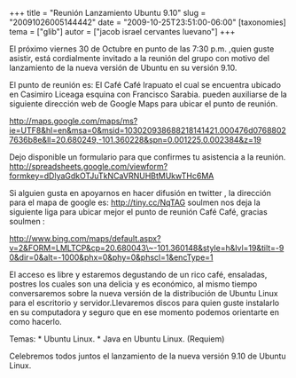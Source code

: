 +++
title = "Reunión Lanzamiento Ubuntu 9.10"
slug = "20091026005144442"
date = "2009-10-25T23:51:00-06:00"
[taxonomies]
tema = ["glib"]
autor = ["jacob israel cervantes luevano"]
+++

El próximo viernes 30 de Octubre en punto de las 7:30 p.m. ,quien guste
asistir, está cordialmente invitado a la reunión del grupo con motivo
del lanzamiento de la nueva versión de Ubuntu en su versión 9.10.

El punto de reunión es: El Café Café Irapuato el cual se encuentra
ubicado en Casimiro Liceaga esquina con Francisco Sarabia. pueden
auxiliarse de la siguiente dirección web de Google Maps para ubicar el
punto de reunión.

<a href="http://maps.google.com/maps/ms?ie=UTF8&amp;hl=en&amp;msa=0&amp;msid=103020938688218141421.000476d07688027636b8e&amp;ll=20.680249,-101.360228&amp;spn=0.001225,0.002384&amp;z=19">http://maps.google.com/maps/ms?ie=UTF8&hl=en&msa=0&msid=103020938688218141421.000476d07688027636b8e&ll=20.680249,-101.360228&spn=0.001225,0.002384&z=19</a>

Dejo disponible un formulario para que confirmes tu asistencia a la
reunión.
<a href="http://spreadsheets.google.com/viewform?formkey=dDlyaGdkOTJuTkNCaVRNUHBtMUkwTHc6MA">http://spreadsheets.google.com/viewform?formkey=dDlyaGdkOTJuTkNCaVRNUHBtMUkwTHc6MA</a>

Si alguien gusta en apoyarnos en hacer difusión en twitter , la
dirección para el mapa de google es:
<a href="http://tiny.cc/NqTAG">http://tiny.cc/NqTAG</a> soulmen nos deja
la siguiente liga para ubicar mejor el punto de reunión Café Café,
gracias soulmen :

<a href="http://www.bing.com/maps/default.aspx?v=2&amp;FORM=LMLTCP&amp;cp=20.680043~-101.360148&amp;style=h&amp;lvl=19&amp;tilt=-90&amp;dir=0&amp;alt=-1000&amp;phx=0&amp;phy=0&amp;phscl=1&amp;encType=1">http://www.bing.com/maps/default.aspx?v=2&FORM=LMLTCP&cp=20.680043\~-101.360148&style=h&lvl=19&tilt=-90&dir=0&alt=-1000&phx=0&phy=0&phscl=1&encType=1</a>

El acceso es libre y estaremos degustando de un rico café, ensaladas,
postres los cuales son una delicia y es económico, al mismo tiempo
conversaremos sobre la nueva versión de la distribución de Ubuntu Linux
para el escritorio y servidor.Llevaremos discos para quien guste
instalarlo en su computadora y seguro que en ese momento podemos
orientarte en como hacerlo.

Temas: \* Ubuntu Linux. \* Java en Ubuntu Linux. (Requiem)

Celebremos todos juntos el lanzamiento de la nueva versión 9.10 de
Ubuntu Linux.
